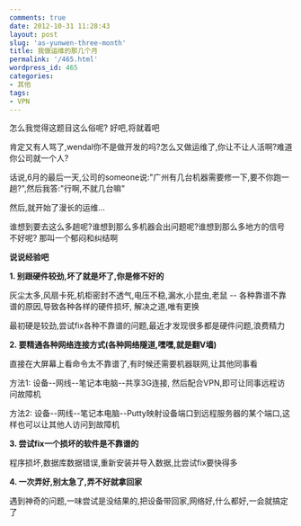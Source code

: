 ```yaml
---
comments: true
date: 2012-10-31 11:28:43
layout: post
slug: 'as-yunwen-three-month'
title: 我做运维的那几个月
permalink: '/465.html'
wordpress_id: 465
categories:
- 其他
tags:
- VPN
---
```


怎么我觉得这题目这么俗呢? 好吧,将就着吧







肯定又有人骂了,wendal你不是做开发的吗?怎么又做运维了,你让不让人活啊?难道你公司就一个人?







话说,6月的最后一天,公司的someone说:"广州有几台机器需要修一下,要不你跑一趟?",然后我答:"行啊,不就几台嘛"




然后,就开始了漫长的运维...







谁想到要去这么多趟呢?谁想到那么多机器会出问题呢?谁想到那么多地方的信号不好呢? 那叫一个郁闷和纠结啊








**说说经验吧**




**1. 别跟硬件较劲,坏了就是坏了,你是修不好的**




 灰尘太多,风扇卡死,机柜密封不透气,电压不稳,漏水,小昆虫,老鼠 -- 各种靠谱不靠谱的原因,导致各种各样的硬件损坏, 解决之道,唯有更换




 最初硬是较劲,尝试fix各种不靠谱的问题,最近才发现很多都是硬件问题,浪费精力





**2. 要精通各种网络连接方式(各种网络隧道,嘿嘿,就是翻V墙)**




 直接在大屏幕上看命令太不靠谱了,有时候还需要机器联网,让其他同事看




 方法1: 设备--网线--笔记本电脑--共享3G连接, 然后配合VPN,即可让同事远程访问故障机




 方法2: 设备--网线--笔记本电脑--Putty映射设备端口到远程服务器的某个端口,这样也可以让其他人访问到故障机





**3. 尝试fix一个损坏的软件是不靠谱的**




 程序损坏,数据库数据错误,重新安装并导入数据,比尝试fix要快得多





**4. 一次弄好,别太急了,弄不好就拿回家**




 遇到神奇的问题,一味尝试是没结果的,把设备带回家,网络好,什么都好,一会就搞定了




